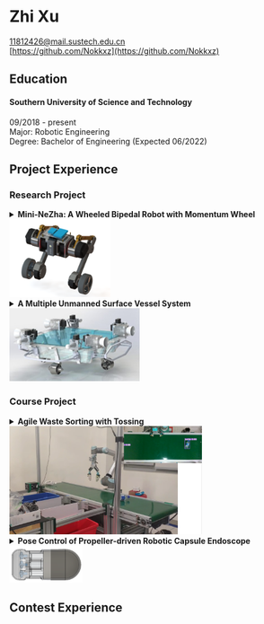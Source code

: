 # Zhi Xu
[11812426@mail.sustech.edu.cn](11812426@mail.sustech.edu.cn)  
[https://github.com/Nokkxz](https://github.com/Nokkxz)  

## Education
#### Southern University of Science and Technology
09/2018 - present  
Major:  Robotic Engineering  
Degree:	Bachelor of Engineering (Expected 06/2022)  

## Project Experience  
### Research Project  
<details>
<summary><strong>Mini-NeZha: A Wheeled Bipedal Robot with Momentum Wheel</strong></summary>
10/2020 - 06/2021<br>
<a href="https://www.wzhanglab.site/" target="_blank">Control & Learning for Robotics and Autonomy(CLEAR) Lab</a>
<ul>
<li>Participated in the mechanical design of the robot.</li>
<li>Implemented the electric control system of the robot (motor selection and control, high-speed CAN bus communication, etc.) based on STM32 MCU and UpBoard with Linux.</li>
<li>Constructed the multithreaded <a href="https://github.com/Nokkxz/Mini-Nezha" target="_blank">code framework</a> based on C++ object-oriented programming and finite state machine.</li>
<li>Built a simplified simulation model of the robot in Simulink, designed a <a href="https://github.com/Nokkxz/Mini-Nezha-Control" target="_blank">model-based LQR controller</a> and realized trajectory, speed, tilt, squat, and jump control of the robot.</li>
<li>Received the “Special Funds for the Cultivation of Guangdong College Students’ Scientific and Technological Innovation”</li>
</ul>
</details>
<img src="/Pictures/Mini-Nezha.png" width="180" height="139"/>

<details>
<summary><strong>A Multiple Unmanned Surface Vessel System</strong></summary>
12/2019 - 06/2020<br>
<a href="https://www.wzhanglab.site/" target="_blank">Control & Learning for Robotics and Autonomy(CLEAR) Lab</a>
<ul>
<li>Implemented a <a href="https://github.com/Nokkxz/Vessel" target="_blank">real-time operating system</a> for the vessel with RT-thread.</li>
<li>Accomplished GPS+IMU data processing, real-time speed control of multiple propellers and the docking control between two vessels with servos.</li>
<li>Realized localization between vessels based on OpenCV and AprilTag.</li>
<li>Selected as the “College Students’ Innovative Entrepreneurial Training Program”.</li>
</ul>
</details>
<img src="/Pictures/Vessel.jpg" width="232" height="130"/>

### Course Project
<details>
<summary><strong>Agile Waste Sorting with Tossing</strong></summary>
Collaborative Robot Learning Course
<ul>
<li>Implement the automatic collection and cleaning of garbage data based on MOG2 algorithm.</li>
<li>Deployed and trained YOLOv5 object detection neural network by Python with other teammates.</li>
<li>Accomplished inverse kinematics and path planning of the Franka robotic arm and control of a pneumatic gripper with other teammates.</li>
</ul>
</details>
<img src="/Pictures/WasteSorting.png" width="343" height="193"/>
<details>
<summary><strong>Pose Control of Propeller-driven Robotic Capsule Endoscope</strong></summary>
<ul>
<li>Built the <a href="https://github.com/Nokkxz/Capsule-Endoscope" target="_blank">hydrodynamic model</a> of the propeller-driven capsule endoscope, implemented its simulation with Matlab.</li>
<li>Realized <a href="https://github.com/Nokkxz/Capsule-Endoscope" target="_blank">pose and speed control</a> of the capsule with PID and LQR controller in simulation.</li>
</ul>
</details>
<img src="/Pictures/Capsule.png" width="130" height="66"/>

## Contest Experience
